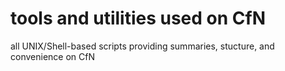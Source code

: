 # tools and utilities used on CfN

all UNIX/Shell-based scripts providing summaries, stucture, and convenience on CfN
